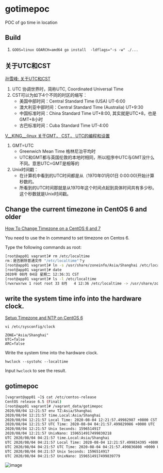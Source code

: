 # gotimepoc

POC of go time in location

## Build

1. `GOOS=linux GOARCH=amd64 go install  -ldflags="-s -w" ./...`

## 关于UTC和CST

[孙雪峰: 关于UTC和CST][1]

1. UTC 协调世界时，简称UTC, Coordinated Universal Time
1. CST可以为如下4个不同的时区的缩写：
    - 美国中部时间：Central Standard Time (USA) UT-6:00
    - 澳大利亚中部时间：Central Standard Time (Australia) UT+9:30
    - 中国标准时间：China Standard Time UT+8:00, 其实就是UTC+8，也是GMT+8小时
    - 古巴标准时间：Cuba Standard Time UT-4:00

[V__KING__:linux 关于GMT， CST， UTC的编程和设置][2]

1. GMT=UTC 
    - Greenwich Mean Time 格林尼治平均时
    - UTC和GMT都与英国伦敦的本地时相同，所以程序中UTC与GMT没什么不同。意思UTC=GMT是相等的
1. Unix时间戳：
    - 在计算机中看到的UTC时间都是从（1970年01月01日 0:00:00)开始计算秒数的。
    - 所看到的UTC时间那就是从1970年这个时间点起到具体时间共有多少秒。 这个秒数就是Unix时间戳。

[1]: https://blog.csdn.net/snowin1994/article/details/77530033
[2]: https://blog.csdn.net/V__KING__/article/details/79046976
[3]: https://www.cyberciti.biz/faq/centos-linux-6-7-changing-timezone-command-line/
[4]: https://www.vultr.com/docs/setup-timezone-and-ntp-on-centos-6

## Change the current timezone in CentOS 6 and older

[How To Change Timezone on a CentOS 6 and 7][3]

You need to use the ln command to set timezone on Centos 6. 

Type the following commands as root:

```bash
[root@app01 vagrant]# rm /etc/localtime
rm：是否删除普通文件 "/etc/localtime"？y
[root@app01 vagrant]# ln -s /usr/share/zoneinfo/Asia/Shanghai /etc/localtime
[root@app01 vagrant]# date
2020年 08月 04日 星期二 12:36:31 CST
[root@app01 vagrant]# ls -l /etc/localtime
lrwxrwxrwx 1 root root 33 8月   4 12:36 /etc/localtime -> /usr/share/zoneinfo/Asia/Shanghai
```

## write the system time info into the hardware clock.

[Setup Timezone and NTP on CentOS 6][4]

`vi /etc/sysconfig/clock`

```
ZONE="Asia/Shanghai"
UTC=false
ARC=false
```

Write the system time into the hardware clock.

`hwclock --systohc --localtime`

Input `hwclock` to see the result.

## gotimepoc

```bash
[vagrant@app01 ~]$ cat /etc/centos-release
CentOS release 6.5 (Final)
[root@app01 vagrant]# /vagrant_data/gotimepoc
2020/08/04 12:21:57 env TZ:Asia/Shanghai
2020/08/04 12:21:57 time.Local:Asia/Shanghai
2020/08/04 12:21:57 Local Time: 2020-08-04 12:21:57.49982987 +0800 CST m=+0.000000291
2020/08/04 12:21:57 UTC Time: 2020-08-04 04:21:57.499829986 +0000 UTC
2020/08/04 12:21:57 Unix Seconds: 1596514917
2020/08/04 12:21:57 UnixNano: 1596514917499830218
UTC 2020/08/04 04:21:57 time.Local:Asia/Shanghai
UTC 2020/08/04 04:21:57 Local Time: 2020-08-04 12:21:57.499834395 +0800 CST m=+0.000004818
UTC 2020/08/04 04:21:57 UTC Time: 2020-08-04 04:21:57.499836808 +0000 UTC
UTC 2020/08/04 04:21:57 Unix Seconds: 1596514917
UTC 2020/08/04 04:21:57 UnixNano: 1596514917499839779
```

![image](https://user-images.githubusercontent.com/1940588/89253930-8f696c00-d650-11ea-82fe-aad1882dceed.png)
